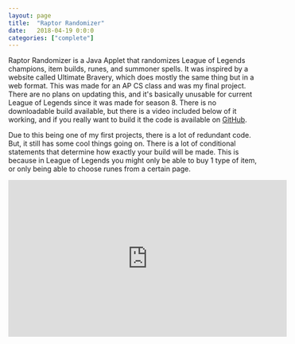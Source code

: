 ```yaml
---
layout: page
title:  "Raptor Randomizer"
date:   2018-04-19 0:0:0
categories: ["complete"]
---
```

Raptor Randomizer is a Java Applet that randomizes League of Legends champions, item builds, runes, and summoner spells. It was inspired by a website called Ultimate Bravery, which does mostly the same thing but in a web format. This was made for an AP CS class and was my final project. There are no plans on updating this, and it's basically unusable for current League of Legends since it was made for season 8. There is no downloadable build available, but there is a video included below of it working, and if you really want to build it the code is available on [GitHub][raptor-git].

Due to this being one of my first projects, there is a lot of redundant code. But, it still has some cool things going on. There is a lot of conditional statements that determine how exactly your build will be made. This is because in League of Legends you might only be able to buy 1 type of item, or only being able to choose runes from a certain page.

<center> <iframe width="560" height="315" src="https://www.youtube.com/embed/MLMRyT-8hxw?si=sm9AwkH32ncWjm_V" title="YouTube video player" frameborder="0" allow="accelerometer; autoplay; clipboard-write; encrypted-media; gyroscope; picture-in-picture; web-share" allowfullscreen></iframe> </center>

[raptor-git]: https://github.com/DustinSchimel/Raptor-Randomizer
